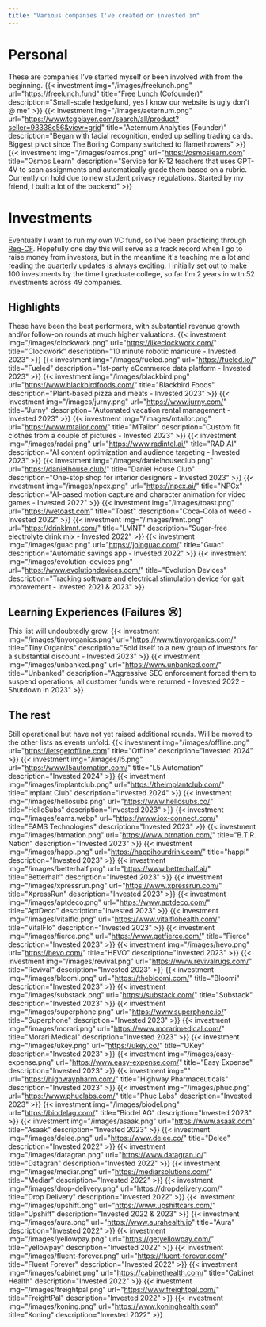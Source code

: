 ```yaml
---
title: "Various companies I've created or invested in"
---
```

# Personal
These are companies I've started myself or been involved with from the beginning.
{{< investment img="/images/freelunch.png" url="https://freelunch.fund" title="Free Lunch (Cofounder)" description="Small-scale hedgefund, yes I know our website is ugly don't @ me" >}}
{{< investment img="/images/aeternum.png" url="https://www.tcgplayer.com/search/all/product?seller=93338c56&view=grid" title="Aeternum Analytics (Founder)" description="Began with facial recognition, ended up selling trading cards. Biggest pivot since The Boring Company switched to flamethrowers" >}}
{{< investment img="/images/osmos.png" url="https://osmoslearn.com" title="Osmos Learn" description="Service for K-12 teachers that uses GPT-4V to scan assignments and automatically grade them based on a rubric. Currently on hold due to new student privacy regulations. Started by my friend, I built a lot of the backend" >}}

# Investments
Eventually I want to run my own VC fund, so I've been practicing through [Reg-CF](https://www.investor.gov/introduction-investing/investing-basics/glossary/regulation-crowdfunding). Hopefully one day this will serve as a track record when I go to raise money from investors, but in the meantime it's teaching me a lot and reading the quarterly updates is always exciting. I initially set out to make 100 investments by the time I graduate college, so far I'm 2 years in with 52 investments across 49 companies.
## Highlights
These have been the best performers, with substantial revenue growth and/or follow-on rounds at much higher valuations.
{{< investment img="/images/clockwork.png" url="https://likeclockwork.com/" title="Clockwork" description="10 minute robotic manicure - Invested 2023" >}}
{{< investment img="/images/fueled.png" url="https://fueled.io/" title="Fueled" description="1st-party eCommerce data platform - Invested 2023" >}}
{{< investment img="/images/blackbird.png" url="https://www.blackbirdfoods.com/" title="Blackbird Foods" description="Plant-based pizza and meats - Invested 2023" >}}
{{< investment img="/images/jurny.png" url="https://www.jurny.com/" title="Jurny" description="Automated vacation rental management - Invested 2023" >}}
{{< investment img="/images/mtailor.png" url="https://www.mtailor.com/" title="MTailor" description="Custom fit clothes from a couple of pictures - Invested 2023" >}}
{{< investment img="/images/radai.png" url="https://www.radintel.ai/" title="RAD AI" description="AI content optimization and audience targeting - Invested 2023" >}}
{{< investment img="/images/danielhouseclub.png" url="https://danielhouse.club/" title="Daniel House Club" description="One-stop shop for interior designers - Invested 2023" >}}
{{< investment img="/images/npcx.png" url="https://npcx.ai/" title="NPCx" description="AI-based motion capture and character animation for video games - Invested 2022" >}}
{{< investment img="/images/toast.png" url="https://wetoast.com" title="Toast" description="Coca-Cola of weed - Invested 2022" >}}
{{< investment img="/images/lmnt.png" url="https://drinklmnt.com/" title="LMNT" description="Sugar-free electrolyte drink mix - Invested 2022" >}}
{{< investment img="/images/guac.png" url="https://joinguac.com/" title="Guac" description="Automatic savings app - Invested 2022" >}}
{{< investment img="/images/evolution-devices.png" url="https://www.evolutiondevices.com/" title="Evolution Devices" description="Tracking software and electrical stimulation device for gait improvement - Invested 2021 & 2023" >}}
## Learning Experiences (Failures :cry:)
This list will undoubtedly grow.
{{< investment img="/images/tinyorganics.png" url="https://www.tinyorganics.com/" title="Tiny Organics" description="Sold itself to a new group of investors for a substantial discount - Invested 2023" >}}
{{< investment img="/images/unbanked.png" url="https://www.unbanked.com/" title="Unbanked" description="Aggressive SEC enforcement forced them to suspend operations, all customer funds were returned - Invested 2022 - Shutdown in 2023" >}}
## The rest
Still operational but have not yet raised additional rounds. Will be moved to the other lists as events unfold.
{{< investment img="/images/offline.png" url="https://letsgetoffline.com" title="Offline" description="Invested 2024" >}}
{{< investment img="/images/l5.png" url="https://www.l5automation.com/" title="L5 Automation" description="Invested 2024" >}}
{{< investment img="/images/implantclub.png" url="https://theimplantclub.com/" title="Implant Club" description="Invested 2024" >}}
{{< investment img="/images/hellosubs.png" url="https://www.hellosubs.co/" title="HelloSubs" description="Invested 2023" >}}
{{< investment img="/images/eams.webp" url="https://www.iox-connect.com/" title="EAMS Technologies" description="Invested 2023" >}}
{{< investment img="/images/btrnation.png" url="https://www.btrnation.com/" title="B.T.R. Nation" description="Invested 2023" >}}
{{< investment img="/images/happi.png" url="https://happihourdrink.com/" title="happi" description="Invested 2023" >}}
{{< investment img="/images/betterhalf.png" url="https://www.betterhalf.ai/" title="Betterhalf" description="Invested 2023" >}}
{{< investment img="/images/xpressrun.png" url="https://www.xpressrun.com/" title="XpressRun" description="Invested 2023" >}}
{{< investment img="/images/aptdeco.png" url="https://www.aptdeco.com/" title="AptDeco" description="Invested 2023" >}}
{{< investment img="/images/vitalflo.png" url="https://www.vitalflohealth.com/" title="VitalFlo" description="Invested 2023" >}}
{{< investment img="/images/fierce.png" url="https://www.getfierce.com/" title="Fierce" description="Invested 2023" >}}
{{< investment img="/images/hevo.png" url="https://hevo.com/" title="HEVO" description="Invested 2023" >}}
{{< investment img="/images/revival.png" url="https://www.revivalrugs.com/" title="Revival" description="Invested 2023" >}}
{{< investment img="/images/bloomi.png" url="https://thebloomi.com/" title="Bloomi" description="Invested 2023" >}}
{{< investment img="/images/substack.png" url="https://substack.com/" title="Substack" description="Invested 2023" >}}
{{< investment img="/images/superphone.png" url="https://www.superphone.io/" title="Superphone" description="Invested 2023" >}}
{{< investment img="/images/morari.png" url="https://www.morarimedical.com/" title="Morari Medical" description="Invested 2023" >}}
{{< investment img="/images/ukey.png" url="https://ukey.co/" title="UKey" description="Invested 2023" >}}
{{< investment img="/images/easy-expense.png" url="https://www.easy-expense.com/" title="Easy Expense" description="Invested 2023" >}}
{{< investment img="" url="https://highwaypharm.com/" title="Highway Pharmaceuticals" description="Invested 2023" >}}
{{< investment img="/images/phuc.png" url="https://www.phuclabs.com/" title="Phuc Labs" description="Invested 2023" >}}
{{< investment img="/images/biodel.png" url="https://biodelag.com/" title="Biodel AG" description="Invested 2023" >}}
{{< investment img="/images/asaak.png" url="https://www.asaak.com" title="Asaak" description="Invested 2023" >}}
{{< investment img="/images/delee.png" url="https://www.delee.co/" title="Delee" description="Invested 2022" >}}
{{< investment img="/images/datagran.png" url="https://www.datagran.io/" title="Datagran" description="Invested 2022" >}}
{{< investment img="/images/mediar.png" url="https://mediarsolutions.com/" title="Mediar" description="Invested 2022" >}}
{{< investment img="/images/drop-delivery.png" url="https://dropdelivery.com/" title="Drop Delivery" description="Invested 2022" >}}
{{< investment img="/images/upshift.png" url="https://www.upshiftcars.com/" title="Upshift" description="Invested 2022 & 2023" >}}
{{< investment img="/images/aura.png" url="https://www.aurahealth.io" title="Aura" description="Invested 2022" >}}
{{< investment img="/images/yellowpay.png" url="https://getyellowpay.com/" title="yellowpay" description="Invested 2022" >}}
{{< investment img="/images/fluent-forever.png" url="https://fluent-forever.com/" title="Fluent Forever" description="Invested 2022" >}}
{{< investment img="/images/cabinet.png" url="https://cabinethealth.com/" title="Cabinet Health" description="Invested 2022" >}}
{{< investment img="/images/freightpal.png" url="https://www.freightpal.com/" title="FreightPal" description="Invested 2022" >}}
{{< investment img="/images/koning.png" url="https://www.koninghealth.com" title="Koning" description="Invested 2022" >}}